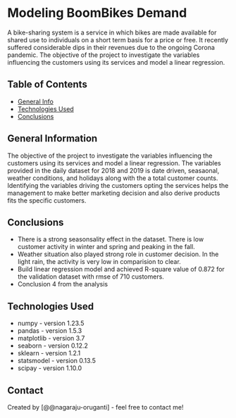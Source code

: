 # Modeling BoomBikes Demand

A bike-sharing system is a service in which bikes are made available for shared use to individuals on a short term basis for a price or free. It recently suffered considerable dips in their revenues due to the ongoing Corona pandemic. The objective of the project to investigate the variables influencing the customers using its services and model a linear regression.

## Table of Contents

- [General Info](#general-information)
- [Technologies Used](#technologies-used)
- [Conclusions](#conclusions)

<!-- You can include any other section that is pertinent to your problem -->

## General Information

The objective of the project to investigate the variables influencing the customers using its services and model a linear regression. The variables provided in the daily dataset for 2018 and 2019 is date driven, seasaonal, weather conditions, and holidays along with the a total customer counts. Identifying the variables driving the customers opting the services helps the management to make better marketing decision and also derive products fits the specific customers.

<!-- You don't have to answer all the questions - just the ones relevant to your project. -->

## Conclusions

- There is a strong seasonsality effect in the dataset. There is low customer activity in winter and spring and peaking in the fall.
- Weather situation also played strong role in customer decision. In the light rain, the activity is very low in comparision to clear.
- Build linear regression model and achieved R-square value of 0.872 for the validation dataset with rmse of 710 customers.
- Conclusion 4 from the analysis

<!-- You don't have to answer all the questions - just the ones relevant to your project. -->

## Technologies Used

- numpy - version 1.23.5
- pandas - version 1.5.3
- matplotlib - version 3.7
- seaborn - version 0.12.2
- sklearn - version 1.2.1
- statsmodel - version 0.13.5
- scipay - version 1.10.0

<!-- As the libraries versions keep on changing, it is recommended to mention the version of library used in this project -->

## Contact

Created by [@@nagaraju-oruganti] - feel free to contact me!

<!-- Optional -->
<!-- ## License -->
<!-- This project is open source and available under the [... License](). -->

<!-- You don't have to include all sections - just the one's relevant to your project -->
